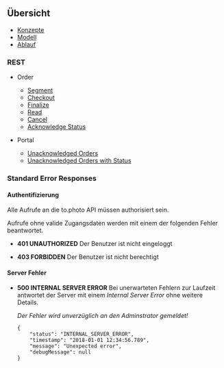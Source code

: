 ## Übersicht
* [Konzepte](Konzepte)
* [Modell](Modell)
* [Ablauf](Ablauf)

### REST
* Order
  * [Segment](Order_Segment)
  * [Checkout](Order_Checkout)
  * [Finalize](Order_Finalize)
  * [Read](Order_Read)
  * [Cancel](Order_Delete)
  * [Acknowledge Status](Order_Acknowledge)

* Portal
  * [Unacknowledged Orders](Portal_Unacknowledged)
  * [Unacknowledged Orders with Status](Portal_UnacknowledgedByStatus)

### Standard Error Responses
#### Authentifizierung
Alle Aufrufe an die to.photo API müssen authorisiert sein.

Aufrufe ohne valide Zugangsdaten werden mit einem der folgenden Fehler beantwortet.

* **401 UNAUTHORIZED**
  Der Benutzer ist nicht eingeloggt

* **403 FORBIDDEN**
  Der Benutzer ist nicht berechtigt

#### Server Fehler
* **500 INTERNAL SERVER ERROR**
  Bei unerwarteten Fehlern zur Laufzeit antwortet der Server mit einem _Internal Server Error_ ohne weitere Details.

  _Der Fehler wird unverzüglich an den Adminstrator gemeldet!_

      {
          "status": "INTERNAL_SERVER_ERROR",
          "timestamp": "2018-01-01 12:34:56.789",
          "message": "Unexpected error",
          "debugMessage": null
      }
